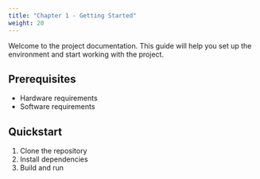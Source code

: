 ```yaml
---
title: "Chapter 1 - Getting Started"
weight: 20
---
```


Welcome to the project documentation. This guide will help you set up the environment and start working with the project.

## Prerequisites

- Hardware requirements
- Software requirements

## Quickstart

1. Clone the repository
2. Install dependencies
3. Build and run
